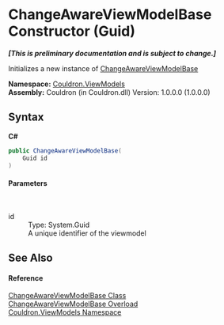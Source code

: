 # ChangeAwareViewModelBase Constructor (Guid)
 _**\[This is preliminary documentation and is subject to change.\]**_

Initializes a new instance of <a href="T_Couldron_ViewModels_ChangeAwareViewModelBase">ChangeAwareViewModelBase</a>

**Namespace:**&nbsp;<a href="N_Couldron_ViewModels">Couldron.ViewModels</a><br />**Assembly:**&nbsp;Couldron (in Couldron.dll) Version: 1.0.0.0 (1.0.0.0)

## Syntax

**C#**<br />
``` C#
public ChangeAwareViewModelBase(
	Guid id
)
```


#### Parameters
&nbsp;<dl><dt>id</dt><dd>Type: System.Guid<br />A unique identifier of the viewmodel</dd></dl>

## See Also


#### Reference
<a href="T_Couldron_ViewModels_ChangeAwareViewModelBase">ChangeAwareViewModelBase Class</a><br /><a href="Overload_Couldron_ViewModels_ChangeAwareViewModelBase__ctor">ChangeAwareViewModelBase Overload</a><br /><a href="N_Couldron_ViewModels">Couldron.ViewModels Namespace</a><br />
